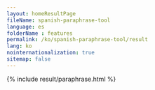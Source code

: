 ```yaml
---
layout: homeResultPage
fileName: spanish-paraphrase-tool
language: es
folderName : features
permalink: /ko/spanish-paraphrase-tool/result
lang: ko
nointernationalization: true
sitemap: false
---
```

{% include result/paraphrase.html %}

<script src="/js/result/paraprashing.js" data-foldername="{{page.folderName}}" data-lang="{{page.lang}}"></script>